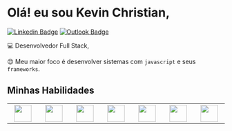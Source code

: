 # Olá! eu sou Kevin Christian,
[![Linkedin Badge](https://img.shields.io/badge/-kevinnchristian-blue?style=flat-square&logo=Linkedin&logoColor=white&link=https://www.linkedin.com/in/kevinnchristian/)](https://www.linkedin.com/in/kevinnchristian/) [![Outlook Badge](https://img.shields.io/badge/-kevin.cmribeiro@outlook.com-blue?style=flat-square&link=mailto:kevin.cmribeiro@outlook.com)](mailto:kevin.cmribeiro@outlook.com)

:computer: Desenvolvedor Full Stack,

:heart_eyes: Meu maior foco é desenvolver sistemas com `javascript` e seus `frameworks`.

## Minhas Habilidades

<table>
  <tbody>
    <tr valign="top">
      <td width="10%" align="center">
        <img height="40px" src="https://img.icons8.com/color/48/000000/html-5.png">
      </td>
      <td width="10%" align="center">
        <img height="40px" src="https://img.icons8.com/color/48/000000/css3.png">
      </td>
      <td width="10%" align="center">
        <img height="40px" src="https://img.icons8.com/color/48/000000/javascript.png">
      </td>
      <td width="10%" align="center">
        <img height="40px" src="https://res.cloudinary.com/kevinnchristian/image/upload/v1594675630/bootstrap_wnrqzq.svg">
      </td>
      <td width="10%" align="center">
        <img height="40px" src="https://res.cloudinary.com/kevinnchristian/image/upload/v1597340327/sass_jqisk9.svg">
      </td>
      <td width="10%" align="center">
        <img height="40px" src="https://img.icons8.com/color/48/000000/nodejs.png">
      </td>
      <td width="10%" align="center">
        <img height="40px" src="https://img.icons8.com/color/48/000000/react-native.png">
      </td>
    </tr>
    <tr valign="top">
  </tbody>
</table>
